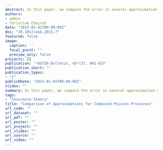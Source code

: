 ```yaml
---
abstract: In this paper, we compare the error in several approximation methods for the cumulative aggregate claim distribution customarily used in the collective model of insurance theory. In this model, it is usually supposed that a portfolio is at risk for a time period of length $t$. The occurrences of the claims are governed by a Poisson process of intensity $\mu$ so that the number of claims in $[0,t]$ is a Poisson random variable with parameter $\lambda = \mu t$. Each single claim is an independent replication of the random variable $X$, representing the claim severity. The aggregate claim or total claim amount process in $[0,t]$ is represented by the random sum of $N$ independent replications of $X$, whose cumulative distribution function (cdf) is the object of study. Due to its computational complexity, several approximation methods for this cdf have been proposed. In this paper, we consider 15 approximations put forward in the literature that only use information on the lower order moments of the involved distributions. For each approximation, we consider the difference between the true distribution and the approximating one and we propose to use expansions of this difference related to Edgeworth series to measure their accuracy as $\lambda = \mu t$ diverges to infinity. Using these expansions, several statements concerning the quality of approximations for the distribution of the aggregate claim process can find theoretical support. Other statements can be disproved on the same grounds. Finally, we investigate numerically the accuracy of the proposed formulas.
authors:
- admin
- Christine Choirat
date: "2015-01-01T00:00:00Z"
doi: "10.1017/asb.2015.7"
featured: false
image:
  caption: ''
  focal_point: ""
  preview_only: false
projects: []
publication: '*ASTIN Bulletin, 45*(3), 601-637'
publication_short: ""
publication_types:
- "2"
publishDate: "2015-01-01T00:00:00Z"
slides: ""
summary: In this paper, we compare the error in several approximation methods for the cumulative aggregate claim distribution customarily used in the collective model of insurance theory. In this model, it is usually supposed that a portfolio is at risk for a time period of length $t$. The occurrences of the claims are governed by a Poisson process of intensity $\mu$ so that the number of claims in $[0,t]$ is a Poisson random variable with parameter $\lambda = \mu t$. Each single claim is an independent replication of the random variable $X$, representing the claim severity. The aggregate claim or total claim amount process in $[0,t]$ is represented by the random sum of $N$ independent replications of $X$, whose cumulative distribution function (cdf) is the object of study. Due to its computational complexity, several approximation methods for this cdf have been proposed. In this paper, we consider 15 approximations put forward in the literature that only use information on the lower order moments of the involved distributions. For each approximation, we consider the difference between the true distribution and the approximating one and we propose to use expansions of this difference related to Edgeworth series to measure their accuracy as $\lambda = \mu t$ diverges to infinity. Using these expansions, several statements concerning the quality of approximations for the distribution of the aggregate claim process can find theoretical support. Other statements can be disproved on the same grounds. Finally, we investigate numerically the accuracy of the proposed formulas.
tags:
- "Insurance theory"
title: "Comparison of Approximations for Compound Poisson Processes"
url_code: ""
url_dataset: ""
url_pdf: ""
url_poster: ""
url_project: ""
url_slides: ""
url_source: ""
url_video: ""
---
```


<script type="text/javascript" src="//cdn.plu.mx/widget-details.js"></script>
<a href="https://plu.mx/plum/a/?doi=10.1017/asb.2015.7" class="plumx-details"></a>
